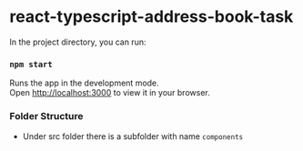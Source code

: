 # react-typescript-address-book-task

In the project directory, you can run:

### `npm start`

Runs the app in the development mode.\
Open [http://localhost:3000](http://localhost:3000) to view it in your browser.

### Folder Structure
- Under src folder there is a subfolder with name `components`



